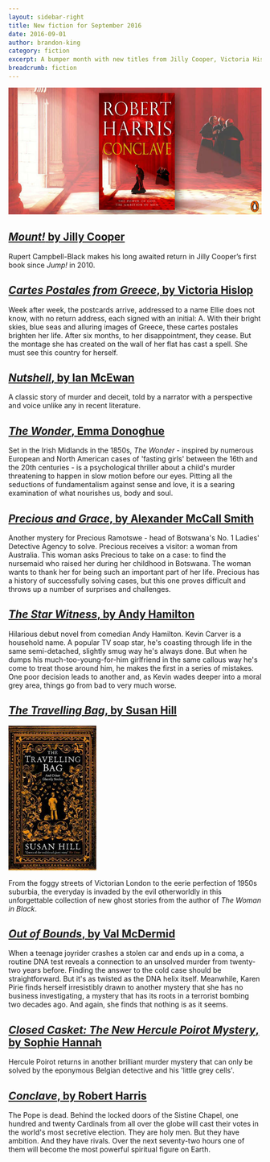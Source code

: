 ```yaml
---
layout: sidebar-right
title: New fiction for September 2016
date: 2016-09-01
author: brandon-king
category: fiction
excerpt: A bumper month with new titles from Jilly Cooper, Victoria Hislop and Ian McEwan
breadcrumb: fiction
---
```

![Conclave](/images/article/conclave.jpg)

<h2><a href="https://suffolk.spydus.co.uk/cgi-bin/spydus.exe/ENQ/OPAC/BIBENQ/34996000?QRY=CTIBIB%3C%20IRN(64433914)&QRYTEXT=Mount!"><cite>Mount!</cite> by Jilly Cooper</a></h2>

Rupert Campbell-Black makes his long awaited return in Jilly Cooper’s first book since <cite>Jump!</cite> in 2010.

<h2><a href="https://suffolk.spydus.co.uk/cgi-bin/spydus.exe/ENQ/OPAC/BIBENQ/34997422?QRY=CTIBIB%3C%20IRN(64695493)&QRYTEXT=Cartes%20postales%20from%20Greece"><cite>Cartes Postales from Greece</cite>, by Victoria Hislop</a></h2>

Week after week, the postcards arrive, addressed to a name Ellie does not know, with no return address, each signed with an initial: A. With their bright skies, blue seas and alluring images of Greece, these cartes postales brighten her life. After six months, to her disappointment, they cease. But the montage she has created on the wall of her flat has cast a spell. She must see this country for herself.

<h2><a href="https://suffolk.spydus.co.uk/cgi-bin/spydus.exe/ENQ/OPAC/BIBENQ/35003402?QRY=CTIBIB%3C%20IRN(37443003)&QRYTEXT=Nutshell"><cite>Nutshell</cite>, by Ian McEwan</a></h2>

A classic story of murder and deceit, told by a narrator with a perspective and voice unlike any in recent literature.

<h2><a href="https://suffolk.spydus.co.uk/cgi-bin/spydus.exe/ENQ/OPAC/BIBENQ/35005678?QRY=CTIBIB%3C%20IRN(574027)&QRYTEXT=The%20wonder"><cite>The Wonder</cite>, Emma Donoghue</a></h2>

Set in the Irish Midlands in the 1850s, <cite>The Wonder</cite> - inspired by numerous European and North American cases of 'fasting girls' between the 16th and the 20th centuries - is a psychological thriller about a child's murder threatening to happen in slow motion before our eyes. Pitting all the seductions of fundamentalism against sense and love, it is a searing examination of what nourishes us, body and soul.

<h2><a href="https://suffolk.spydus.co.uk/cgi-bin/spydus.exe/ENQ/OPAC/BIBENQ/35008145?QRY=CTIBIB%3C%20IRN(15010008)&QRYTEXT=Precious%20and%20grace"><cite>Precious and Grace</cite>, by Alexander McCall Smith</a></h2>

Another mystery for Precious Ramotswe - head of Botswana's No. 1 Ladies' Detective Agency to solve. Precious receives a visitor: a woman from Australia. This woman asks Precious to take on a case: to find the nursemaid who raised her during her childhood in Botswana. The woman wants to thank her for being such an important part of her life. Precious has a history of successfully solving cases, but this one proves difficult and throws up a number of surprises and challenges.


<h2><a href="https://suffolk.spydus.co.uk/cgi-bin/spydus.exe/ENQ/OPAC/BIBENQ/35010270?QRY=CTIBIB%3C%20IRN(64990534)&QRYTEXT=The%20star%20witness"><cite>The Star Witness</cite>, by Andy Hamilton</a></h2>

Hilarious debut novel from comedian Andy Hamilton. Kevin Carver is a household name. A popular TV soap star, he's coasting through life in the same semi-detached, slightly smug way he's always done. But when he dumps his much-too-young-for-him girlfriend in the same callous way he's come to treat those around him, he makes the first in a series of mistakes. One poor decision leads to another and, as Kevin wades deeper into a moral grey area, things go from bad to very much worse.

<h2><a href="https://suffolk.spydus.co.uk/cgi-bin/spydus.exe/ENQ/OPAC/BIBENQ/35015841?QRY=CTIBIB%3C%20IRN(64695510)&QRYTEXT=The%20travelling%20bag"><cite>The Travelling Bag</cite>, by Susan Hill</a></h2>

<img class="{% include /c/img-float-left.html %}" src="/images/article/travelling-bag.jpg" alt="The Travelling Bag" />

From the foggy streets of Victorian London to the eerie perfection of 1950s suburbia, the everyday is invaded by the evil otherworldly in this unforgettable collection of new ghost stories from the author of <cite>The Woman in Black</cite>.

<h2><a href="https://suffolk.spydus.co.uk/cgi-bin/spydus.exe/ENQ/OPAC/BIBENQ/35011503?QRY=CTIBIB%3C%20IRN(36714)&QRYTEXT=Out%20of%20bounds"><cite>Out of Bounds</cite>, by Val McDermid</a></h2>

When a teenage joyrider crashes a stolen car and ends up in a coma, a routine DNA test reveals a connection to an unsolved murder from twenty-two years before. Finding the answer to the cold case should be straightforward. But it's as twisted as the DNA helix itself. Meanwhile, Karen Pirie finds herself irresistibly drawn to another mystery that she has no business investigating, a mystery that has its roots in a terrorist bombing two decades ago. And again, she finds that nothing is as it seems.

<h2><a href="https://suffolk.spydus.co.uk/cgi-bin/spydus.exe/ENQ/OPAC/BIBENQ/35013553?QRY=CTIBIB%3C%20IRN(64433842)&QRYTEXT=Closed%20casket%20%3A%20the%20new%20Hercule%20Poirot%20mystery"><cite>Closed Casket: The New Hercule Poirot Mystery</cite>, by Sophie Hannah</a></h2>

Hercule Poirot returns in another brilliant murder mystery that can only be solved by the eponymous Belgian detective and his 'little grey cells'.

<h2><a href="https://suffolk.spydus.co.uk/cgi-bin/spydus.exe/ENQ/OPAC/BIBENQ/35014757?QRY=CTIBIB%3C%20IRN(988098)&QRYTEXT=Conclave"><cite>Conclave</cite>, by Robert Harris</a></h2>

The Pope is dead. Behind the locked doors of the Sistine Chapel, one hundred and twenty Cardinals from all over the globe will cast their votes in the world's most secretive election. They are holy men. But they have ambition. And they have rivals. Over the next seventy-two hours one of them will become the most powerful spiritual figure on Earth.
